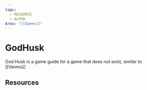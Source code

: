 ```yaml
---
tags:
  - RESOURCE
  - ALPHA
Area: "[[Games]]"
---
```


# GodHusk
God Husk is a game guide for a game that does not exist, similar to [[Vermis]]

## Resources
